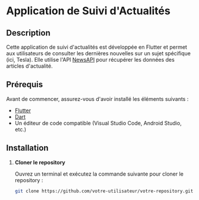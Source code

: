 # Application de Suivi d'Actualités

## Description
Cette application de suivi d'actualités est développée en Flutter et permet aux utilisateurs de consulter les dernières nouvelles sur un sujet spécifique (ici, Tesla). 
Elle utilise l'API [NewsAPI](https://newsapi.org/) pour récupérer les données des articles d'actualité.

## Prérequis
Avant de commencer, assurez-vous d'avoir installé les éléments suivants :
- [Flutter](https://flutter.dev/docs/get-started/install)
- [Dart](https://dart.dev/get-dart)
- Un éditeur de code compatible (Visual Studio Code, Android Studio, etc.)

## Installation

1. **Cloner le repository**

   Ouvrez un terminal et exécutez la commande suivante pour cloner le repository :

   ```bash
   git clone https://github.com/votre-utilisateur/votre-repository.git
